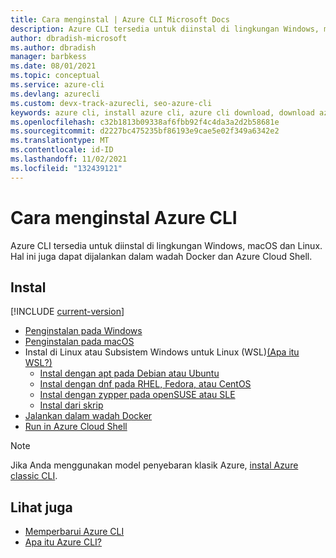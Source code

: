 ```yaml
---
title: Cara menginstal | Azure CLI Microsoft Docs
description: Azure CLI tersedia untuk diinstal di lingkungan Windows, macOS dan Linux. Hal ini juga dapat dijalankan dalam wadah Docker dan Azure Cloud Shell.
author: dbradish-microsoft
ms.author: dbradish
manager: barbkess
ms.date: 08/01/2021
ms.topic: conceptual
ms.service: azure-cli
ms.devlang: azurecli
ms.custom: devx-track-azurecli, seo-azure-cli
keywords: azure cli, install azure cli, azure cli download, download azure cli
ms.openlocfilehash: c32b1813b09338af6fbb92f4c4da3a2d2b58681e
ms.sourcegitcommit: d2227bc475235bf86193e9cae5e02f349a6342e2
ms.translationtype: MT
ms.contentlocale: id-ID
ms.lasthandoff: 11/02/2021
ms.locfileid: "132439121"
---
```

# <a name="how-to-install-the-azure-cli"></a>Cara menginstal Azure CLI

Azure CLI tersedia untuk diinstal di lingkungan Windows, macOS dan Linux.  Hal ini juga dapat dijalankan dalam wadah Docker dan Azure Cloud Shell.

## <a name="install"></a>Instal

[!INCLUDE [current-version](includes/current-version.md)]

* [Penginstalan pada Windows](install-azure-cli-windows.md)
* [Penginstalan pada macOS](install-azure-cli-macos.md)
* Instal di Linux atau Subsistem Windows untuk Linux (WSL)[(Apa itu WSL?)](/windows/wsl/about)
  * [Instal dengan apt pada Debian atau Ubuntu](/cli/azure/install-azure-cli-linux?pivots=apt)
  * [Instal dengan dnf pada RHEL, Fedora, atau CentOS](/cli/azure/install-azure-cli-linux?pivots=yum)
  * [Instal dengan zypper pada openSUSE atau SLE](/cli/azure/install-azure-cli-linux?pivots=zypper)
  * [Instal dari skrip](install-azure-cli-linux.md)
* [Jalankan dalam wadah Docker](run-azure-cli-docker.md)
* [Run in Azure Cloud Shell](/azure/cloud-shell/quickstart)


> [!NOTE]
> Jika Anda menggunakan model penyebaran klasik Azure, [instal Azure classic CLI](install-classic-cli.md).

## <a name="see-also"></a>Lihat juga

* [Memperbarui Azure CLI](update-azure-cli.md)
* [Apa itu Azure CLI?](what-is-azure-cli.md)